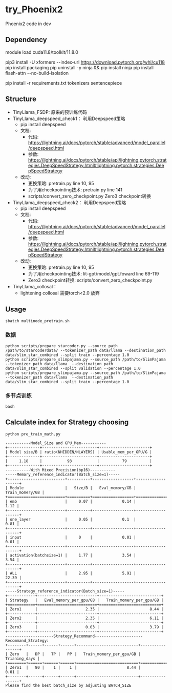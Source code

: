 # try_Phoenix2
Phoenix2 code in dev

## Dependency
module load cuda11.8/toolkit/11.8.0

pip3 install -U xformers --index-url https://download.pytorch.org/whl/cu118
pip install packaging
pip uninstall -y ninja && pip install ninja
pip install flash-attn --no-build-isolation

pip install -r requirements.txt tokenizers sentencepiece

## Structure

- TinyLlama_FSDP: 原来的预训练代码
- TinyLlama_deepspeed_check1： 利用Deepspeed策略
    - pip install deepspeed
    - 文档:
        - 代码: https://lightning.ai/docs/pytorch/stable/advanced/model_parallel/deepspeed.html
        - 参数: https://lightning.ai/docs/pytorch/stable/api/lightning.pytorch.strategies.DeepSpeedStrategy.html#lightning.pytorch.strategies.DeepSpeedStrategy
    - 改动: 
        - 更换策略: pretrain.py line 10, 95
        - 为了用checkpointing技术: pretrain.py line 141
        - scripts/convert_zero_checkpoint.py Zero3 checkpoint转换
- TinyLlama_deepspeed_check2： 利用Deepspeed策略
    - pip install deepspeed
    - 文档:
        - 代码: https://lightning.ai/docs/pytorch/stable/advanced/model_parallel/deepspeed.html
        - 参数: https://lightning.ai/docs/pytorch/stable/api/lightning.pytorch.strategies.DeepSpeedStrategy.html#lightning.pytorch.strategies.DeepSpeedStrategy
    - 改动: 
        - 更换策略: pretrain.py line 10, 95
        - 为了用checkpointing技术: lit-gpt/model/gpt.foward line 69-119
        - Zero3 checkpoint转换: scripts/convert_zero_checkpoint.py 
- TinyLlama_collosal： 
    - lightening collosal 需要torch<2.0 放弃


## Usage

```
sbatch multinode_pretrain.sh
```

### 数据
```
python scripts/prepare_starcoder.py --source_path /path/to/starcoderdata/ --tokenizer_path data/llama --destination_path data/slim_star_combined --split train --percentage 1.0
python scripts/prepare_slimpajama.py --source_path /path/to/SlimPajama --tokenizer_path data/llama  --destination_path data/slim_star_combined --split validation --percentage 1.0
python scripts/prepare_slimpajama.py --source_path /path/to/SlimPajama --tokenizer_path data/llama  --destination_path data/slim_star_combined --split train --percentage 1.0
```

### 多节点训练

```
bash 
```


## Calculate index for Strategy choosing
```
python pre_train_math.py
```
```
-----------Model_Size and GPU_Mem-----------
+--------------+------------------------+----------------------+
| Model size/B | ratio(NHIDDEN/NLAYERS) | Usable_mem_per_GPU/G |
+--------------+------------------------+----------------------+
|     1.18     |           93           |          79          |
+--------------+------------------------+----------------------+
-----------With Mixed Precision(bp16)-----------
-----Memory_reference_indicator(Batch_size=1)-----
+-------------------------+----------+------------------+-------------------+
| Module                  |   Size/B |   Eval_memory/GB |   Train_momery/GB |
+=========================+==========+==================+===================+
| emb                     |     0.07 |             0.14 |              1.12 |
+-------------------------+----------+------------------+-------------------+
| one_layer               |     0.05 |             0.1  |              0.81 |
+-------------------------+----------+------------------+-------------------+
| input                   |     0    |             0.01 |              0.01 |
+-------------------------+----------+------------------+-------------------+
| activation(batchsize=1) |     1.77 |             3.54 |              3.54 |
+-------------------------+----------+------------------+-------------------+
| ALL                     |     2.95 |             5.91 |             22.39 |
+-------------------------+----------+------------------+-------------------+
-----Strategy_reference_indicator(Batch_size=1)-----
+------------+--------------------------+---------------------------+
| Strategy   |   Eval_memory_per_gpu/GB |   Train_momery_per_gpu/GB |
+============+==========================+===========================+
| Zero1      |                     2.35 |                      8.44 |
+------------+--------------------------+---------------------------+
| Zero2      |                     2.35 |                      6.11 |
+------------+--------------------------+---------------------------+
| Zero3      |                     0.03 |                      3.79 |
+------------+--------------------------+---------------------------+
---------------------Strategy_Recommand---------------------
Recommand_Strategy:
+--------+------+------+------+---------------------------+-----------------+
| Zero   |   DP |   TP |   PP |   Train_momery_per_gpu/GB |   Trianing_days |
+========+======+======+======+===========================+=================+
| Zero1  |   80 |    1 |    1 |                      8.44 |            0.01 |
+--------+------+------+------+---------------------------+-----------------+
Please find the best batch_size by adjusting BATCH_SIZE
```